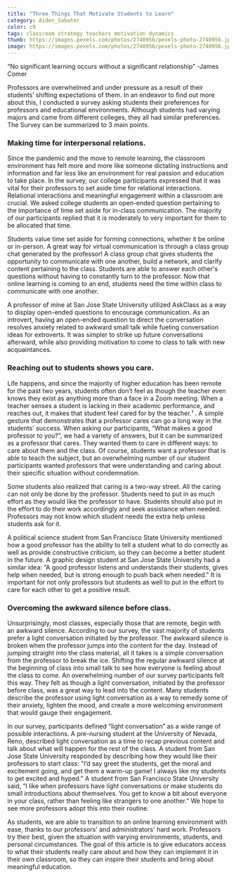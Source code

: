 ```yaml
---
title: "Three Things That Motivate Students to Learn"
category: Aiden_Sabater
color: c9
tags: classroom strategy teachers motivation dynamics
thumb: https://images.pexels.com/photos/2740956/pexels-photo-2740956.jpeg?auto=compress&cs=tinysrgb&w=350
image: https://images.pexels.com/photos/2740956/pexels-photo-2740956.jpeg?auto=compress&cs=tinysrgb&w=600
---
```

“No significant learning occurs without a significant relationship” 
-James Comer 

<!--more-->

Professors are overwhelmed and under pressure as a result of their students’ shifting expectations of them. In an endeavor to find out more about this, I conducted a survey asking students their preferences for professors and educational environments. Although students had varying majors and came from different colleges, they all had similar preferences. The Survey can be summarized to 3 main points. 

### Making time for interpersonal relations. 

Since the pandemic and the move to remote learning, the classroom environment has felt more and more like someone dictating instructions and information and far less like an environment for real passion and education to take place. In the survey, our college participants expressed that it was vital for their professors to set aside time for relational interactions. Relational interactions and meaningful engagement within a classroom are crucial. We asked college students an open-ended question pertaining to the importance of time set aside for in-class communication. The majority of our participants replied that it is moderately to very important for them to be allocated that time. 

Students value time set aside for forming connections, whether it be online or in-person. A great way for virtual communication is through a class group chat generated by the professor! A class group chat gives students the opportunity to communicate with one another, build a network, and clarify content pertaining to the class. Students are able to answer each other's questions without having to constantly turn to the professor. Now that online learning is coming to an end, students need the time within class to communicate with one another. 

A professor of mine at San Jose State University utilized AskClass as a way to display open-ended questions to encourage communication. As an introvert, having an open-ended question to direct the conversation resolves anxiety related to awkward small talk while fueling conversation ideas for extroverts. It was simpler to strike up future conversations afterward, while also providing motivation to come to class to talk with new acquaintances. 

### Reaching out to students shows you care. 

Life happens, and since the majority of higher education has been remote for the past two years, students often don’t feel as though the teacher even knows they exist as anything more than a face in a Zoom meeting. When a teacher senses a student is lacking in their academic performance, and reaches out, it makes that student feel cared for by the teacher.¹ . A simple gesture that demonstrates that a professor cares can go a long way in the students' success. When asking our participants, “What makes a good professor to you?”, we had a variety of answers, but it can be summarized as a professor that cares. They wanted them to care in different ways: to care about them and the class. Of course, students want a professor that is able to teach the subject, but an overwhelming number of our student participants wanted professors that were understanding and caring about their specific situation without condemnation. 

Some students also realized that caring is a two-way street. All the caring can not only be done by the professor. Students need to put in as much effort as they would like the professor to have. Students should also put in the effort to do their work accordingly and seek assistance when needed. Professors may not know which student needs the extra help unless students ask for it. 

A political science student from San Francisco State University mentioned how a good professor has the ability to tell a student what to do correctly as well as provide constructive criticism, so they can become a better student in the future. A graphic design student at San Jose State University had a similar idea: “A good professor listens and understands their students, gives help when needed, but is strong enough to push back when needed." It is important for not only professors but students as well to put in the effort to care for each other to get a positive result. 

### Overcoming the awkward silence before class. 
Unsurprisingly, most classes, especially those that are remote, begin with an awkward silence. According to our survey, the vast majority of students prefer a light conversation initiated by the professor. The awkward silence is broken when the professor jumps into the content for the day. Instead of jumping straight into the class material, all it takes is a simple conversation from the professor to break the ice. Shifting the regular awkward silence at the beginning of class into small talk to see how everyone is feeling about the class to come. An overwhelming number of our survey participants felt this way. They felt as though a light conversation, initiated by the professor before class, was a great way to lead into the content. Many students describe the professor using light conversation as a way to remedy some of their anxiety, lighten the mood, and create a more welcoming environment that would gauge their engagement. 

In our survey, participants defined “light conversation” as a wide range of possible interactions. A pre-nursing student at the University of Nevada, Reno, described light conversation as a time to recap previous content and talk about what will happen for the rest of the class. A student from San Jose State University responded by describing how they would like their professors to start class: "I’d say greet the students, get the moral and excitement going, and get them a warm-up game! I always like my students to get excited and hyped." A student from San Francisco State University said, “I like when professors have light conversations or make students do small introductions about themselves. You get to know a bit about everyone in your class, rather than feeling like strangers to one another.” We hope to see more professors adopt this into their routine. 

As students, we are able to transition to an online learning environment with ease, thanks to our professors' and administrators' hard work. Professors try their best, given the situation with varying environments, students, and personal circumstances. The goal of this article is to give educators access to what their students really care about and how they can implement it in their own classroom, so they can inspire their students and bring about meaningful education. 

